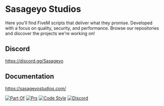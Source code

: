 # Sasageyo Studios
Here you'll find FiveM scripts that deliver what they promise. Developed with a focus on quality, security, and performance. Browse our repositories and discover the projects we're working on!

## Discord
https://discord.gg/Sasageyo

## Documentation
https://sasageyostudios.com/

[![Part Of](https://img.shields.io/badge/Part_Of-Sasageyo_Studios-green.svg)](https://sasageyostudios.com/) [![Prs](https://img.shields.io/badge/PRs-welcome-yellow.svg)](https://github.com/Sasageyo-Studios) [![Code Style](https://img.shields.io/badge/code_style-Tawilwind_css-blue.svg)](https://tailwindcss.com/) [![Discord](https://img.shields.io/badge/Discord-Sasageyo-red.svg)](https://discord.gg/Sasageyo)
